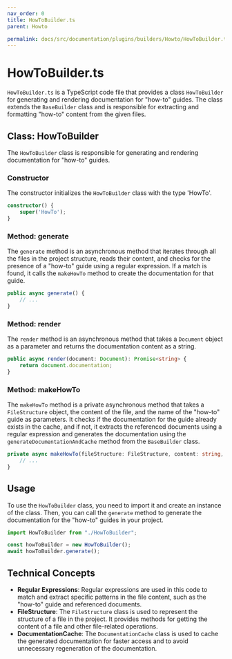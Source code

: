 ```yaml
---
nav_order: 0
title: HowToBuilder.ts
parent: Howto

permalink: docs/src/documentation/plugins/builders/Howto/HowToBuilder.ts.md
---
```


# HowToBuilder.ts

`HowToBuilder.ts` is a TypeScript code file that provides a class `HowToBuilder` for generating and rendering documentation for "how-to" guides. The class extends the `BaseBuilder` class and is responsible for extracting and formatting "how-to" content from the given files.

## Class: HowToBuilder

The `HowToBuilder` class is responsible for generating and rendering documentation for "how-to" guides.

### Constructor

The constructor initializes the `HowToBuilder` class with the type 'HowTo'.

```typescript
constructor() {
    super('HowTo');
}
```

### Method: generate

The `generate` method is an asynchronous method that iterates through all the files in the project structure, reads their content, and checks for the presence of a "how-to" guide using a regular expression. If a match is found, it calls the `makeHowTo` method to create the documentation for that guide.

```typescript
public async generate() {
    // ...
}
```

### Method: render

The `render` method is an asynchronous method that takes a `Document` object as a parameter and returns the documentation content as a string.

```typescript
public async render(document: Document): Promise<string> {
    return document.documentation;
}
```

### Method: makeHowTo

The `makeHowTo` method is a private asynchronous method that takes a `FileStructure` object, the content of the file, and the name of the "how-to" guide as parameters. It checks if the documentation for the guide already exists in the cache, and if not, it extracts the referenced documents using a regular expression and generates the documentation using the `generateDocumentationAndCache` method from the `BaseBuilder` class.

```typescript
private async makeHowTo(fileStructure: FileStructure, content: string, name : string) {
    // ...
}
```

## Usage

To use the `HowToBuilder` class, you need to import it and create an instance of the class. Then, you can call the `generate` method to generate the documentation for the "how-to" guides in your project.

```typescript
import HowToBuilder from "./HowToBuilder";

const howToBuilder = new HowToBuilder();
await howToBuilder.generate();
```

## Technical Concepts

- **Regular Expressions**: Regular expressions are used in this code to match and extract specific patterns in the file content, such as the "how-to" guide and referenced documents.
- **FileStructure**: The `FileStructure` class is used to represent the structure of a file in the project. It provides methods for getting the content of a file and other file-related operations.
- **DocumentationCache**: The `DocumentationCache` class is used to cache the generated documentation for faster access and to avoid unnecessary regeneration of the documentation.